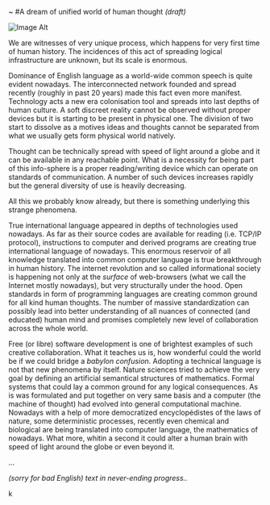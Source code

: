 ~
#A dream of unified world of human thought _(draft)_

![Image Alt](https://i.imgur.com/C13BWrA.png)

We are witnesses of very unique process, which happens for very first time of human history. The incidences of this act of spreading logical infrastructure are unknown, but its scale is enormous.

Dominance of English language as a world-wide common speech is quite evident nowadays. The interconnected network founded and spread recently (roughly in past 20 years) made this fact even more manifest. Technology acts a new era colonisation tool and spreads into last depths of human culture. A soft discreet reality cannot be observed without proper devices but it is starting to be present in physical one. The division of two start to dissolve as a motives ideas and thoughts cannot be separated from what we usually gets form physical world natively.

Thought can be technically spread with speed of light around a globe and it can be available in any reachable point. What is a necessity for being part of this info-sphere is a proper reading/writing device which can operate on standards of communication. A number of such devices increases rapidly but the general diversity of use is heavily decreasing. 

All this we probably know already, but there is something underlying this strange phenomena.

True international language appeared in depths of technologies used nowadays. As far as their source codes are available for reading (i.e. TCP/IP protocol), instructions to computer and derived programs are creating true international language of nowadays. This enormous reservoir of all knowledge translated into common computer language is true breakthrough in human history. The internet revolution and so called informational society is happening not only at the _surface_ of web-browsers (what we call the Internet mostly nowadays), but very structurally under the hood. Open standards in form of programming languages are creating common ground for all kind human thoughts. The number of massive standardization can possibly lead into better understanding of all nuances of connected (and educated) human mind and promises completely new level of collaboration across the whole world.

Free (or libre) software development is one of brightest examples of such creative collaboration. What it teaches us is, how wonderful could the world be if we could bridge a *babylon confusion*. Adopting a technical language is not that new phenomena by itself. Nature sciences tried to achieve the very goal by defining an artificial semantical structures of mathematics. Formal systems that could lay a common ground for any logical consequences. As is was formulated and put together on very same basis and a computer (the machine of thought) had evolved into general computational machine. Nowadays with a help of more democratized encyclopédistes of the laws of nature, some deterministic processes, recently even chemical and biological are being translated into computer language, the mathematics of nowadays. What more, whitin a second it could alter a human brain with speed of light around the globe or even beyond it.


...

_(sorry for bad English) text in never-ending progress.._

k

<!--
##notes:
- you can program just what you can understand (really?)
- metamorphosis based on context of program (killing machines, art installations, stock-exchange algorithms)
- free culture as a necessity for all the education (free software as a model for all human creation)
- problems of rewards and sustainability of free culture movement (volunteers and philanthropists)
- If there is any unit in informational society it is not _bit_, but *person*.
- more to write..
-->


